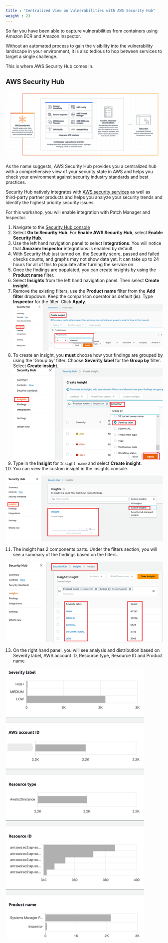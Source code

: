 ```yaml
---
title : "Centralized View on Vulnerabilities with AWS Security Hub"
weight : 23
---
```


So far you have been able to capture vulnerabilities from  containers using Amazon ECR and Amazon Inspector.

Without an automated process to gain the visibility into the vulnerability landscape in your environment, it is also tedious to hop between services to target a single challenge.

This is where AWS Security Hub comes in.

## AWS Security Hub

![sechub](/static/images/image-security/manage-image-cve-with-inspector/sechub.png)

As the name suggests, AWS Security Hub provides you a centralized hub with a comprehensive view of your security state in AWS and helps you check your environment against security industry standards and best practices.

Security Hub natively integrates with [AWS security services](https://aws.amazon.com/products/security/) as well as third-party partner products and helps you analyze your security trends and identify the highest priority security issues.

For this workshop, you will enable integration with Patch Manager and Inspector.

1. Navigate to the [Security Hub console](https://console.aws.amazon.com/securityhub/home)
2. Select **Go to Security Hub**. For **Enable AWS Security Hub**, select **Enable Security Hub**.
3. Use the left hand navigation panel to select **Integrations**. You will notice that **Amazon: Inspector** integrations is enabled by default.
4. With Security Hub just turned on, the Security score, passed and failed checks counts, and graphs may not show data yet. It can take up to 24 hours for all of this to populate after turning the service on.
5. Once the findings are populated, you can create insights by using the **Product name** filter.
6. Select **Insights** from the left hand navigation panel. Then select **Create insight**.
7. Remove the existing filters, use the **Product name** filter from the **Add filter** dropdown. Keep the comparison operator as default (**is**). Type **Inspector** for the filter. Click **Apply**.
![create-insights](/static/images/image-security/manage-image-cve-with-inspector/create-insights.png)
8. To create an insight, you **must** choose how your findings are grouped by using the 'Group by' filter. Choose **Severity label** for the **Group by** filter. Select **Create insight**.
![create-insights-2](/static/images/image-security/manage-image-cve-with-inspector/create-insights-2.png)
9.  Type in the **Insight** for `Insight name` and select **Create insight**.
10.  You can view the custom insight in the insights console.

![custom-insight](/static/images/image-security/manage-image-cve-with-inspector/custom-insight.png)

11. The insight has 2 components parts. Under the filters section, you will see a summary of the findings based on the filters.

![insight-details](/static/images/image-security/manage-image-cve-with-inspector/insight-details.png)

13. On the right hand panel, you will see analysis and distribution based on Severity label, AWS account ID, Resource type, Resource ID and Product name.

![insight2](/static/images/image-security/manage-image-cve-with-inspector/insight2.png)




